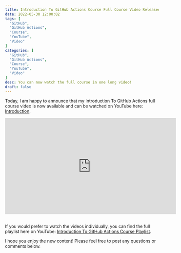 ```yaml
---
title: Introduction To GitHub Actions Course Full Course Video Released
date: 2022-05-30 12:00:02
tags: [
  "GitHub",
  "GitHub Actions",
  "Course",
  "YouTube",
  "Video"
]
categories: [
  "GitHub",
  "GitHub Actions",
  "Course",
  "YouTube",
  "Video"
]
desc: You can now watch the full course in one long video!
draft: false
---
```


Today, I am happy to announce that my Introduction To GitHub Actions full course video is now available and can be watched on YouTube here: <a href="https://youtu.be/n4u27KJhEB4" target="_blank">Introduction</a>.

<div style="text-align: center;"><iframe width="560" height="315" src="https://www.youtube.com/embed/n4u27KJhEB4" title="YouTube video player" frameborder="0" allow="accelerometer; autoplay; clipboard-write; encrypted-media; gyroscope; picture-in-picture" allowfullscreen></iframe></div><br />

If you would prefer to watch the videos individually, you can find the full playlist here on YouTube: <a href="https://youtube.com/playlist?list=PLmcXe0-sfoSig2tvPV6FOLFb9O5ruP_mG" target="_blank">Introduction To GitHub Actions Course Playlist</a>.

I hope you enjoy the new content! Please feel free to post any questions or comments below.
